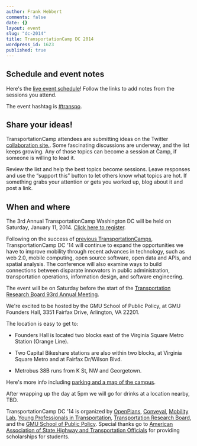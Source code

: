 ```yaml
---
author: Frank Hebbert
comments: false
date: {}
layout: event
slug: "dc-2014"
title: TransportationCamp DC 2014
wordpress_id: 1623
published: true
---
```


## Schedule and event notes
Here's the [live event schedule](https://docs.google.com/document/d/16jctG1UrCqVcke7kmo8GdL1NzYwzj0ZXhjHCa6J5NsE/pub)! Follow the links to add notes from the sessions you attend.

The event hashtag is [#transpo](https://twitter.com/search?q=%23transpo&src=typd&f=realtime).

## Share your ideas!
TransportationCamp attendees are submitting ideas on the Twitter [collaboration site.](http://ideas.transportationcamp.org). Some fascinating discussions are underway, and the list keeps growing. Any of those topics can become a session at Camp, if someone is willing to lead it.

Review the list and help the best topics become sessions. Leave responses and use the “support this” button to let others know what topics are hot. If something grabs your attention or gets you worked up, blog about it and post a link.

## When and where
The 3rd Annual TransportationCamp Washington DC will be held on Saturday, January 11, 2014. [Click here to register](https://transpocampdc14.eventbrite.com/).

Following on the success of [previous TransportationCamps](http://transportationcamp.org/dc/), TransportationCamp DC '14 will continue to expand the opportunities we have to improve mobility through recent advances in technology, such as web 2.0, mobile computing, open source software, open data and APIs, and spatial analysis. The conference will also examine ways to build connections between disparate innovators in public administration, transportation operations, information design, and software engineering.


The event will be on Saturday before the start of the [Transportation Research Board 93rd Annual Meeting](http://www.trb.org/AnnualMeeting2014/AnnualMeeting2014.aspx).

We're excited to be hosted by the GMU School of Public Policy, at GMU Founders Hall, 3351 Fairfax Drive, Arlington, VA 22201.

The location is easy to get to:




  * Founders Hall is located two blocks east of the Virginia Square Metro Station (Orange Line).


  * Two Capital Bikeshare stations are also within two blocks, at Virginia Square Metro and at Fairfax Dr/Wilson Blvd.


  * Metrobus 38B runs from K St, NW and Georgetown.


Here's more info including [parking and a map of the campus](http://info.gmu.edu/Maps/ArlingtonMap12.pdf).

After wrapping up the day at 5pm we will go for drinks at a location nearby, TBD.

TransportationCamp DC '14 is organized by [OpenPlans](http://openplans.org/), [Conveyal](http://www.conveyal.com/), [Mobility Lab](http://mobilitylab.org/), [Young Professionals in Transportation](http://yptransportation.org/), [Transportation Research Board](http://www.trb.org/Main/Home.aspx), and the [GMU School of Public Policy](http://policy.gmu.edu/). Special thanks go to [American Association of State Highway and Transportation Officials](http://www.transportation.org/Pages/default.aspx) for providing scholarships for students.
